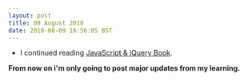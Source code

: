 ```yaml
---
layout: post
title: 09 August 2018 
date: 2018-08-09 16:56:05 BST
---
```

+ I continued reading [JavaScript & jQuery Book](http://javascriptbook.com). 

**From now on i'm only going to post major updates from my learning.**


